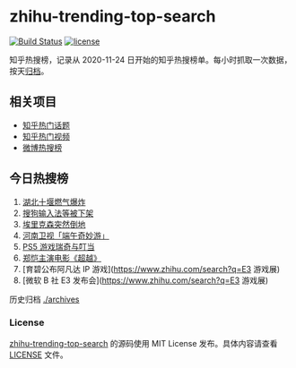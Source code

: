 # zhihu-trending-top-search

[![Build Status](https://github.com/justjavac/zhihu-trending-top-search/workflows/ci/badge.svg?branch=main)](https://github.com/justjavac/zhihu-trending-top-search/actions)
[![license](https://img.shields.io/github/license/justjavac/zhihu-trending-top-search)](https://github.com/justjavac/zhihu-trending-top-search/blob/main/LICENSE)

知乎热搜榜，记录从 2020-11-24 日开始的知乎热搜榜单。每小时抓取一次数据，按天[归档](./archives)。

## 相关项目

- [知乎热门话题](https://github.com/justjavac/zhihu-trending-hot-questions)
- [知乎热门视频](https://github.com/justjavac/zhihu-trending-hot-video)
- [微博热搜榜](https://github.com/justjavac/weibo-trending-hot-search)

## 今日热搜榜

<!-- BEGIN -->
<!-- 最后更新时间 Tue Jun 15 2021 08:20:07 GMT+0800 (China Standard Time) -->

1. [湖北十堰燃气爆炸](https://www.zhihu.com/search?q=十堰燃气爆炸)
2. [搜狗输入法等被下架](https://www.zhihu.com/search?q=输入法下架)
3. [埃里克森突然倒地](https://www.zhihu.com/search?q=埃里克森)
4. [河南卫视「端午奇妙游」](https://www.zhihu.com/search?q=端午奇妙游)
5. [PS5 游戏瑞奇与叮当](https://www.zhihu.com/search?q=瑞奇与叮当)
6. [郑恺主演电影《超越》](https://www.zhihu.com/search?q=郑恺)
7. [育碧公布阿凡达 IP 游戏](https://www.zhihu.com/search?q=E3 游戏展)
8. [微软 B 社 E3 发布会](https://www.zhihu.com/search?q=E3 游戏展)

<!-- END -->

历史归档 [./archives](./archives)

### License

[zhihu-trending-top-search](https://github.com/justjavac/zhihu-trending-top-search)
的源码使用 MIT License 发布。具体内容请查看 [LICENSE](./LICENSE) 文件。
